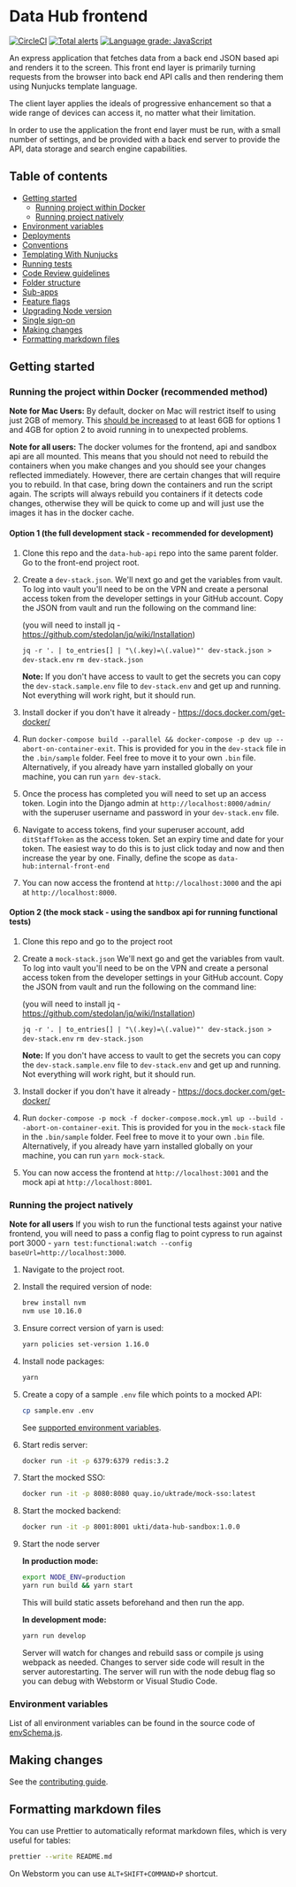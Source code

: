 # Data Hub frontend

[![CircleCI](https://circleci.com/gh/uktrade/data-hub-frontend.svg?style=svg)](https://circleci.com/gh/uktrade/data-hub-frontend)
[![Total alerts](https://img.shields.io/lgtm/alerts/g/uktrade/data-hub-frontend.svg?logo=lgtm&logoWidth=18)](https://lgtm.com/projects/g/uktrade/data-hub-frontend/alerts/)
[![Language grade: JavaScript](https://img.shields.io/lgtm/grade/javascript/g/uktrade/data-hub-frontend.svg?logo=lgtm&logoWidth=18)](https://lgtm.com/projects/g/uktrade/data-hub-frontend/context:javascript)

An express application that fetches data from a back end JSON based api and renders it to the screen.
This front end layer is primarily turning requests from the browser into back end API calls and then
rendering them using Nunjucks template language.

The client layer applies the ideals of progressive enhancement so that a wide range of devices can
access it, no matter what their limitation.

In order to use the application the front end layer must be run, with a small number of settings,
and be provided with a back end server to provide the API, data storage and search engine capabilities.

## Table of contents

- [Getting started](#getting-started)
  - [Running project within Docker](#running-project-within-docker)
  - [Running project natively](#running-project-natively)
- [Environment variables](#environment-variables)
- [Deployments](./docs/Deployments.md)
- [Conventions](./docs/Conventions.md)
- [Templating With Nunjucks](./docs/Templating%20with%20Nunjucks.md)
- [Running tests](./docs/Running%20tests.md)
- [Code Review guidelines](./docs/Code%20review%20guidelines.md)
- [Folder structure](./docs/Folder%20structure.md)
- [Sub-apps](./docs/Sub-apps.md)
- [Feature flags](./docs/Feature%20flags.md)
- [Upgrading Node version](./docs/Upgrading%20Node%20version.md)
- [Single sign-on](./docs/Single%20sign-on.md)
- [Making changes](#making-changes)
- [Formatting markdown files](#formatting-markdown-files)

## Getting started

### Running the project within Docker (recommended method)

**Note for Mac Users:** By default, docker on Mac will restrict itself to using just 2GB of memory. This [should be increased](https://docs.docker.com/docker-for-mac/#resources) to at least 6GB for options 1 and 4GB for option 2 to avoid running in to unexpected problems.

**Note for all users:** The docker volumes for the frontend, api and sandbox api are all mounted. This means that you should not need to rebuild the containers when you make changes and you should see your changes reflected immediately. However, there are certain changes that will require you to rebuild. In that case, bring down the containers and run the script again. The scripts will always rebuild you containers if it detects code changes, otherwise they will be quick to come up and will just use the images it has in the docker cache.

#### Option 1 (the full development stack - recommended for development)

1. Clone this repo and the `data-hub-api` repo into the same parent folder. Go to the front-end project root.

2. Create a `dev-stack.json`. We'll next go and get the variables from vault. To log into vault you'll need to be on the VPN and create a personal access token from the developer settings in your GitHub account. Copy the JSON from vault and run the following on the command line:

   (you will need to install jq - https://github.com/stedolan/jq/wiki/Installation)

   `jq -r '. | to_entries[] | "\(.key)=\(.value)"' dev-stack.json > dev-stack.env`
   `rm dev-stack.json`

   **Note:** If you don't have access to vault to get the secrets you can copy the `dev-stack.sample.env` file to `dev-stack.env` and get up and running. Not everything will work right, but it should run.

3. Install docker if you don't have it already - https://docs.docker.com/get-docker/

4. Run `docker-compose build --parallel && docker-compose -p dev up --abort-on-container-exit`. This is provided for you in the `dev-stack` file in the `.bin/sample` folder. Feel free to move it to your own `.bin` file. Alternatively, if you already have yarn installed globally on your machine, you can run `yarn dev-stack`.

5. Once the process has completed you will need to set up an access token. Login into the Django admin at `http://localhost:8000/admin/` with the superuser username and password in your `dev-stack.env` file.

6. Navigate to access tokens, find your superuser account, add `ditStaffToken` as the access token. Set an expiry time and date for your token. The easiest way to do this is to just click today and now and then increase the year by one. Finally, define the scope as `data-hub:internal-front-end`

7. You can now access the frontend at `http://localhost:3000` and the api at `http://localhost:8000`.

#### Option 2 (the mock stack - using the sandbox api for running functional tests)

1. Clone this repo and go to the project root

2. Create a `mock-stack.json` We'll next go and get the variables from vault. To log into vault you'll need to be on the VPN and create a personal access token from the developer settings in your GitHub account. Copy the JSON from vault and run the following on the command line:

   (you will need to install jq - https://github.com/stedolan/jq/wiki/Installation)

   `jq -r '. | to_entries[] | "\(.key)=\(.value)"' dev-stack.json > dev-stack.env`
   `rm dev-stack.json`

   **Note:** If you don't have access to vault to get the secrets you can copy the `dev-stack.sample.env` file to `dev-stack.env` and get up and running. Not everything will work right, but it should run.

3. Install docker if you don't have it already - https://docs.docker.com/get-docker/

4. Run `docker-compose -p mock -f docker-compose.mock.yml up --build --abort-on-container-exit`. This is provided for you in the `mock-stack` file in the `.bin/sample` folder. Feel free to move it to your own `.bin` file. Alternatively, if you already have yarn installed globally on your machine, you can run `yarn mock-stack`.

5. You can now access the frontend at `http://localhost:3001` and the mock api at `http://localhost:8001`.

### Running the project natively

**Note for all users** If you wish to run the functional tests against your native frontend, you will need to pass a config flag to point cypress to run against port 3000 - `yarn test:functional:watch --config baseUrl=http://localhost:3000`.

1.  Navigate to the project root.

2.  Install the required version of node:

    ```bash
    brew install nvm
    nvm use 10.16.0
    ```

3.  Ensure correct version of yarn is used:

    ```bash
    yarn policies set-version 1.16.0
    ```

4.  Install node packages:

    ```bash
    yarn
    ```

5.  Create a copy of a sample `.env` file which points to a mocked API:

    ```bash
    cp sample.env .env
    ```

    See [supported environment variables](./docs/Environment%20variables.md).

6.  Start redis server:

    ```bash
    docker run -it -p 6379:6379 redis:3.2
    ```

7.  Start the mocked SSO:

    ```bash
    docker run -it -p 8080:8080 quay.io/uktrade/mock-sso:latest
    ```

8.  Start the mocked backend:

    ```bash
    docker run -it -p 8001:8001 ukti/data-hub-sandbox:1.0.0
    ```

9.  Start the node server

    **In production mode:**

    ```bash
    export NODE_ENV=production
    yarn run build && yarn start
    ```

    This will build static assets beforehand and then run the app.

    **In development mode:**

    ```bash
    yarn run develop
    ```

    Server will watch for changes and rebuild sass or compile js using webpack as
    needed. Changes to server side code will result in the server autorestarting.
    The server will run with the node debug flag so you can debug with Webstorm
    or Visual Studio Code.

### Environment variables

List of all environment variables can be found in the source code of [envSchema.js](./src/config/envSchema.js).

## Making changes

See the [contributing guide](./CONTRIBUTING.md).

## Formatting markdown files

You can use Prettier to automatically reformat markdown files, which is very useful for tables:

```bash
prettier --write README.md
```

On Webstorm you can use `ALT+SHIFT+COMMAND+P` shortcut.
